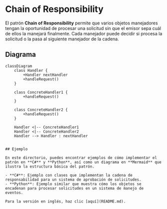 # Chain of Responsibility

El patrón **Chain of Responsibility** permite que varios objetos manejadores tengan la oportunidad de procesar una solicitud sin que el emisor sepa cuál de ellos la manejará finalmente. Cada manejador puede decidir si procesa la solicitud o la pasa al siguiente manejador de la cadena.


## Diagrama

```mermaid
classDiagram
    class Handler {
        +Handler nextHandler
        +handleRequest()
    }

    class ConcreteHandler1 {
        +handleRequest()
    }

    class ConcreteHandler2 {
        +handleRequest()
    }

    Handler <|-- ConcreteHandler1
    Handler <|-- ConcreteHandler2
    Handler --> Handler : nextHandler


## Ejemplo

En este directorio, puedes encontrar ejemplos de cómo implementar el patrón en **C#** y **Python**, así como un diagrama en **Mermaid** que ilustra la estructura básica del patrón.

- **C#**: Ejemplo con clases que implementan la cadena de responsabilidad para un sistema de aprobación de solicitudes.
- **Python**: Ejemplo similar que muestra cómo los objetos se encadenan para procesar solicitudes en un sistema de manejo de eventos.

Para la versión en inglés, haz clic [aquí](README.md).
